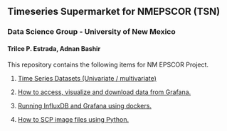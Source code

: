 ## Timeseries Supermarket for NMEPSCOR (TSN)

### Data Science Group - University of New Mexico

#### Trilce P. Estrada, Adnan Bashir

This repository contains the following items for NM EPSCOR Project.

1. [Time Series Datasets (Univariate / multivariate)](https://github.com/adbashir/NM_EPSCOR_TimeSeries_Supermarket_NTSS/wiki/Time-Series-Datasets)

2. [How to access, visualize and download data from Grafana. ](https://github.com/adbashir/NM_EPSCOR_TimeSeries_Supermarket_NTSS/wiki/NMEPSCOR---Grafana-Dashboard)

3. [Running InfluxDB and Grafana using dockers. ](https://github.com/adbashir/NM_EPSCOR_TimeSeries_Supermarket_NTSS/wiki/How-to-install-influxdb-and-grafana-stack-with-VM-and-dockers)

4. [How to SCP image files using Python. ](https://github.com/adbashir/NM_EPSCOR_TimeSeries_Supermarket_NTSS/blob/master/scp_ser2loc.py)
